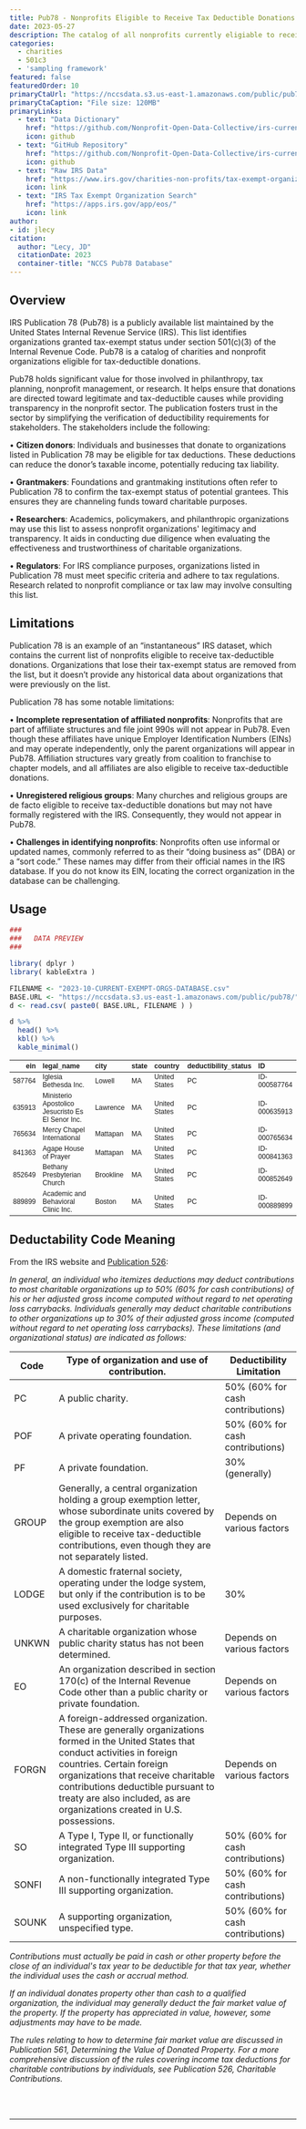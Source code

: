 ```yaml
---
title: Pub78 - Nonprofits Eligible to Receive Tax Deductible Donations
date: 2023-05-27
description: The catalog of all nonprofits currently eligiable to receive tax-deductible donations. 
categories:
  - charities
  - 501c3
  - 'sampling framework'
featured: false
featuredOrder: 10
primaryCtaUrl: "https://nccsdata.s3.us-east-1.amazonaws.com/public/pub78/2023-10-CURRENT-EXEMPT-ORGS-DATABASE.csv"
primaryCtaCaption: "File size: 120MB"
primaryLinks:
  - text: "Data Dictionary"
    href: "https://github.com/Nonprofit-Open-Data-Collective/irs-current-exempt-orgs-database#data-dictionary"
    icon: github
  - text: "GitHub Repository"
    href: "https://github.com/Nonprofit-Open-Data-Collective/irs-current-exempt-orgs-database"
    icon: github
  - text: "Raw IRS Data"
    href: "https://www.irs.gov/charities-non-profits/tax-exempt-organization-search-bulk-data-downloads"
    icon: link
  - text: "IRS Tax Exempt Organization Search"
    href: "https://apps.irs.gov/app/eos/"
    icon: link
author:
- id: jlecy
citation: 
  author: "Lecy, JD"
  citationDate: 2023
  container-title: "NCCS Pub78 Database"
---
```


## Overview

IRS Publication 78 (Pub78) is a publicly available list maintained by the United States Internal Revenue Service (IRS). This list identifies organizations granted tax-exempt status under section 501(c)(3) of the Internal Revenue Code. Pub78 is a catalog of charities and nonprofit organizations eligible for tax-deductible donations.

Pub78 holds significant value for those involved in philanthropy, tax planning, nonprofit management, or research. It helps ensure that donations are directed toward legitimate and tax-deductible causes while providing transparency in the nonprofit sector. The publication fosters trust in the sector by simplifying the verification of deductibility requirements for stakeholders. The stakeholders include the following:

 •	**Citizen donors**: Individuals and businesses that donate to organizations listed in Publication 78 may be eligible for tax deductions. These deductions can reduce the donor’s taxable income, potentially reducing tax liability.

 •	**Grantmakers**: Foundations and grantmaking institutions often refer to Publication 78 to confirm the tax-exempt status of potential grantees. This ensures they are channeling funds toward charitable purposes.

 •	**Researchers**: Academics, policymakers, and philanthropic organizations may use this list to assess nonprofit organizations' legitimacy and transparency. It aids in conducting due diligence when evaluating the effectiveness and trustworthiness of charitable organizations.

 •	**Regulators**: For IRS compliance purposes, organizations listed in Publication 78 must meet specific criteria and adhere to tax regulations. Research related to nonprofit compliance or tax law may involve consulting this list.

## Limitations 

Publication 78 is an example of an “instantaneous” IRS dataset, which contains the current list of nonprofits eligible to receive tax-deductible donations. Organizations that lose their tax-exempt status are removed from the list, but it doesn’t provide any historical data about organizations that were previously on the list. 

Publication 78 has some notable limitations:

 •	**Incomplete representation of affiliated nonprofits**: Nonprofits that are part of affiliate structures and file joint 990s will not appear in Pub78. Even though these affiliates have unique Employer Identification Numbers (EINs) and may operate independently, only the parent organizations will appear in Pub78. Affiliation structures vary greatly from coalition to franchise to chapter models, and all affiliates are also eligible to receive tax-deductible donations.
 
 •	**Unregistered religious groups**: Many churches and religious groups are de facto eligible to receive tax-deductible donations but may not have formally registered with the IRS. Consequently, they would not appear in Pub78.
 
•	**Challenges in identifying nonprofits**: Nonprofits often use informal or updated names, commonly referred to as their “doing business as” (DBA) or a “sort code.” These names may differ from their official names in the IRS database. If you do not know its EIN, locating the correct organization in the database can be challenging.

## Usage 

```r
###
###   DATA PREVIEW
###

library( dplyr )
library( kableExtra )

FILENAME <- "2023-10-CURRENT-EXEMPT-ORGS-DATABASE.csv"
BASE.URL <- "https://nccsdata.s3.us-east-1.amazonaws.com/public/pub78/"
d <- read.csv( paste0( BASE.URL, FILENAME ) )

d %>%
  head() %>%  
  kbl() %>%
  kable_minimal()
```

<!--

To get HTML table to copy into this page: 

k <- 
  d %>%
  head() %>%  
  kbl() %>%
  kable_minimal()

cat(k) 

-->

<table class=" lightable-minimal" style='font-family: "Trebuchet MS", verdana, sans-serif; font-size: 12; margin-left: auto; margin-right: auto;'>
 <thead>
  <tr>
   <th style="text-align:right;"> ein </th>
   <th style="text-align:left;"> legal_name </th>
   <th style="text-align:left;"> city </th>
   <th style="text-align:left;"> state </th>
   <th style="text-align:left;"> country </th>
   <th style="text-align:left;"> deductibility_status </th>
   <th style="text-align:left;"> ID </th>
  </tr>
 </thead>
<tbody>
  <tr>
   <td style="text-align:right;"> 587764 </td>
   <td style="text-align:left;"> Iglesia Bethesda Inc. </td>
   <td style="text-align:left;"> Lowell </td>
   <td style="text-align:left;"> MA </td>
   <td style="text-align:left;"> United States </td>
   <td style="text-align:left;"> PC </td>
   <td style="text-align:left;"> ID-000587764 </td>
  </tr>
  <tr>
   <td style="text-align:right;"> 635913 </td>
   <td style="text-align:left;"> Ministerio Apostolico Jesucristo Es El Senor Inc. </td>
   <td style="text-align:left;"> Lawrence </td>
   <td style="text-align:left;"> MA </td>
   <td style="text-align:left;"> United States </td>
   <td style="text-align:left;"> PC </td>
   <td style="text-align:left;"> ID-000635913 </td>
  </tr>
  <tr>
   <td style="text-align:right;"> 765634 </td>
   <td style="text-align:left;"> Mercy Chapel International </td>
   <td style="text-align:left;"> Mattapan </td>
   <td style="text-align:left;"> MA </td>
   <td style="text-align:left;"> United States </td>
   <td style="text-align:left;"> PC </td>
   <td style="text-align:left;"> ID-000765634 </td>
  </tr>
  <tr>
   <td style="text-align:right;"> 841363 </td>
   <td style="text-align:left;"> Agape House of Prayer </td>
   <td style="text-align:left;"> Mattapan </td>
   <td style="text-align:left;"> MA </td>
   <td style="text-align:left;"> United States </td>
   <td style="text-align:left;"> PC </td>
   <td style="text-align:left;"> ID-000841363 </td>
  </tr>
  <tr>
   <td style="text-align:right;"> 852649 </td>
   <td style="text-align:left;"> Bethany Presbyterian Church </td>
   <td style="text-align:left;"> Brookline </td>
   <td style="text-align:left;"> MA </td>
   <td style="text-align:left;"> United States </td>
   <td style="text-align:left;"> PC </td>
   <td style="text-align:left;"> ID-000852649 </td>
  </tr>
  <tr>
   <td style="text-align:right;"> 889899 </td>
   <td style="text-align:left;"> Academic and Behavioral Clinic Inc. </td>
   <td style="text-align:left;"> Boston </td>
   <td style="text-align:left;"> MA </td>
   <td style="text-align:left;"> United States </td>
   <td style="text-align:left;"> PC </td>
   <td style="text-align:left;"> ID-000889899 </td>
  </tr>
</tbody>
</table>


## Deductability Code Meaning

From the IRS website and [Publication 526](https://www.irs.gov/forms-pubs/about-publication-526):

*In general, an individual who itemizes deductions may deduct contributions to most charitable organizations up to 50% (60% for cash contributions) of his or her adjusted gross income computed without regard to net operating loss carrybacks. Individuals generally may deduct charitable contributions to other organizations up to 30% of their adjusted gross income (computed without regard to net operating loss carrybacks). These limitations (and organizational status) are indicated as follows:*

| **Code** | **Type of organization and use of contribution.**                                                                                                                                                                                                                                                                    | **Deductibility Limitation**     |
|----------|----------------------------------------------------------------------------------------------------------------------------------------------------------------------------------------------------------------------------------------------------------------------------------------------------------------------|----------------------------------|
| PC       | A public charity.                                                                                                                                                                                                                                                                                                    | 50% (60% for cash contributions) |
| POF      | A private operating foundation.                                                                                                                                                                                                                                                                                      | 50% (60% for cash contributions) |
| PF       | A private foundation.                                                                                                                                                                                                                                                                                                | 30% (generally)                  |
| GROUP    | Generally, a central organization holding a group exemption letter, whose subordinate units covered by the group exemption are also eligible to receive tax-deductible contributions, even though they are not separately listed.                                                                                    | Depends on various factors       |
| LODGE    | A domestic fraternal society, operating under the lodge system, but only if the contribution is to be used exclusively for charitable purposes.                                                                                                                                                                      | 30%                              |
| UNKWN    | A charitable organization whose public charity status has not been determined.                                                                                                                                                                                                                                       | Depends on various factors       |
| EO       | An organization described in section 170(c) of the Internal Revenue Code other than a public charity or private foundation.                                                                                                                                                                                          | Depends on various factors       |
| FORGN    | A foreign-addressed organization. These are generally organizations formed in the United States that conduct activities in foreign countries. Certain foreign organizations that receive charitable contributions deductible pursuant to treaty are also included, as are organizations created in U.S. possessions. | Depends on various factors       |
| SO       | A Type I, Type II, or functionally integrated Type III supporting organization.                                                                                                                                                                                                                                      | 50% (60% for cash contributions) |
| SONFI    | A non-functionally integrated Type III supporting organization.                                                                                                                                                                                                                                                      | 50% (60% for cash contributions) |
| SOUNK    | A supporting organization, unspecified type.                                                                                                                                                                                                                                                                         | 50% (60% for cash contributions) |


*Contributions must actually be paid in cash or other property before the close of an individual's tax year to be deductible for that tax year, whether the individual uses the cash or accrual method.*

*If an individual donates property other than cash to a qualified organization, the individual may generally deduct the fair market value of the property. If the property has appreciated in value, however, some adjustments may have to be made.*

*The rules relating to how to determine fair market value are discussed in Publication 561, Determining the Value of Donated Property. For a more comprehensive discussion of the rules covering income tax deductions for charitable contributions by individuals, see Publication 526, Charitable Contributions.*

<br>
<br>
<hr>
<br>
<br>





